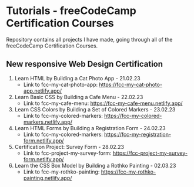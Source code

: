 # Tutorials - freeCodeCamp Certification Courses

Repository contains all projects I have made, going through all of the freeCodeCamp Certification Courses.

## New responsive Web Design Certification

1.  Learn HTML by Building a Cat Photo App - 21.02.23
    - Link to fcc-my-cat-photo-app: https://fcc-my-cat-photo-app.netlify.app/
2.  Learn Basic CSS by Building a Cafe Menu - 22.02.23
    - Link to fcc-my-cafe-menu: https://fcc-my-cafe-menu.netlify.app/
3.  Learn CSS Colors by Building a Set of Colored Markers - 23.02.23
    - Link to fcc-my-colored-markers: https://fcc-my-colored-markers.netlify.app/
4.  Learn HTML Forms by Building a Registration Form - 24.02.23
    - Link to fcc-my-colored-markers: https://fcc-my-registration-form.netlify.app/
5.  Certification Project: Survey Form - 28.02.23
    - Link to fcc-project-my-survey-form: https://fcc-project-my-survey-form.netlify.app/
6.  Learn the CSS Box Model by Building a Rothko Painting - 02.03.23
    - Link to fcc-my-rothko-painting: https://fcc-my-rothko-painting.netlify.app/
